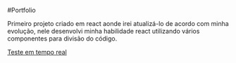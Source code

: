 #Portfolio

Primeiro projeto criado em react aonde irei atualizá-lo de acordo com minha evolução, nele desenvolvi minha habilidade react utilizando vários componentes para divisão do código.

[Teste em tempo real](https://portfolio-six-chi-83.vercel.app/)


